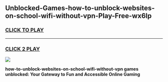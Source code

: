
## Unblocked-Games-how-to-unblock-websites-on-school-wifi-without-vpn-Play-Free-wx6lp
<h3>
<a href="https://premium76.site?title=how-to-unblock-websites-on-school-wifi-without-vpn&ref=21A">CLICK TO PLAY</a></h3>
<hr>

<h3>
<a href="https://premium76.site?title=how-to-unblock-websites-on-school-wifi-without-vpn&ref=21A">CLICK 2 PLAY</a>
  
</h3>

<a href="https://premium76.site?title=how-to-unblock-websites-on-school-wifi-without-vpn&ref=21A"><img src="https://clearcache.store/games.png"></a>


**how-to-unblock-websites-on-school-wifi-without-vpn games unblocked: Your Gateway to Fun and Accessible Online Gaming**
